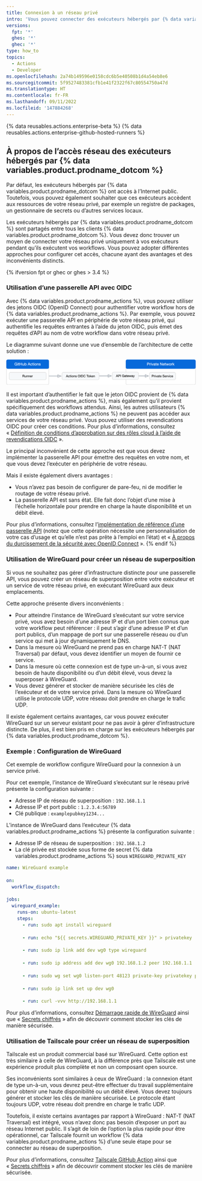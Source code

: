 ```yaml
---
title: Connexion à un réseau privé
intro: 'Vous pouvez connecter des exécuteurs hébergés par {% data variables.product.prodname_dotcom %} à des ressources sur un réseau privé, notamment des registres de packages, des gestionnaires de secrets et d’autres services locaux.'
versions:
  fpt: '*'
  ghes: '*'
  ghec: '*'
type: how_to
topics:
  - Actions
  - Developer
ms.openlocfilehash: 2a74b149596e0158cdc6b5e40508b1d4a54eb8e6
ms.sourcegitcommit: 5f9527483381cfb1e41f2322f67c80554750a47d
ms.translationtype: HT
ms.contentlocale: fr-FR
ms.lasthandoff: 09/11/2022
ms.locfileid: '147884268'
---
```

{% data reusables.actions.enterprise-beta %} {% data reusables.actions.enterprise-github-hosted-runners %}

## À propos de l’accès réseau des exécuteurs hébergés par {% data variables.product.prodname_dotcom %}

Par défaut, les exécuteurs hébergés par {% data variables.product.prodname_dotcom %} ont accès à l’Internet public. Toutefois, vous pouvez également souhaiter que ces exécuteurs accèdent aux ressources de votre réseau privé, par exemple un registre de packages, un gestionnaire de secrets ou d’autres services locaux. 

Les exécuteurs hébergés par {% data variables.product.prodname_dotcom %} sont partagés entre tous les clients {% data variables.product.prodname_dotcom %}. Vous devez donc trouver un moyen de connecter votre réseau privé uniquement à vos exécuteurs pendant qu’ils exécutent vos workflows. Vous pouvez adopter différentes approches pour configurer cet accès, chacune ayant des avantages et des inconvénients distincts.

{% ifversion fpt or ghec or ghes > 3.4 %}
### Utilisation d’une passerelle API avec OIDC

Avec {% data variables.product.prodname_actions %}, vous pouvez utiliser des jetons OIDC (OpenID Connect) pour authentifier votre workflow hors de {% data variables.product.prodname_actions %}. Par exemple, vous pouvez exécuter une passerelle API en périphérie de votre réseau privé, qui authentifie les requêtes entrantes à l’aide du jeton OIDC, puis émet des requêtes d’API au nom de votre workflow dans votre réseau privé.

Le diagramme suivant donne une vue d’ensemble de l’architecture de cette solution :

![Diagramme d’une passerelle OIDC](/assets/images/help/images/actions-oidc-gateway.png)

Il est important d’authentifier le fait que le jeton OIDC provient de {% data variables.product.prodname_actions %}, mais également qu’il provient spécifiquement des workflows attendus. Ainsi, les autres utilisateurs {% data variables.product.prodname_actions %} ne peuvent pas accéder aux services de votre réseau privé. Vous pouvez utiliser des revendications OIDC pour créer ces conditions. Pour plus d’informations, consultez « [Définition de conditions d’approbation sur des rôles cloud à l’aide de revendications OIDC](/actions/deployment/security-hardening-your-deployments/about-security-hardening-with-openid-connect#defining-trust-conditions-on-cloud-roles-using-oidc-claims) ».

Le principal inconvénient de cette approche est que vous devez implémenter la passerelle API pour émettre des requêtes en votre nom, et que vous devez l’exécuter en périphérie de votre réseau.

Mais il existe également divers avantages :
- Vous n’avez pas besoin de configurer de pare-feu, ni de modifier le routage de votre réseau privé. 
- La passerelle API est sans état. Elle fait donc l’objet d’une mise à l’échelle horizontale pour prendre en charge la haute disponibilité et un débit élevé.

Pour plus d’informations, consultez l’[implémentation de référence d’une passerelle API](https://github.com/github/actions-oidc-gateway-example) (notez que cette opération nécessite une personnalisation de votre cas d’usage et qu’elle n’est pas prête à l’emploi en l’état) et « [À propos du durcissement de la sécurité avec OpenID Connect](/actions/deployment/security-hardening-your-deployments/about-security-hardening-with-openid-connect) ».
{% endif %}

### Utilisation de WireGuard pour créer un réseau de superposition

Si vous ne souhaitez pas gérer d’infrastructure distincte pour une passerelle API, vous pouvez créer un réseau de superposition entre votre exécuteur et un service de votre réseau privé, en exécutant WireGuard aux deux emplacements.

Cette approche présente divers inconvénients : 

- Pour atteindre l’instance de WireGuard s’exécutant sur votre service privé, vous avez besoin d’une adresse IP et d’un port bien connus que votre workflow peut référencer : il peut s’agir d’une adresse IP et d’un port publics, d’un mappage de port sur une passerelle réseau ou d’un service qui met à jour dynamiquement le DNS. 
- Dans la mesure où WireGuard ne prend pas en charge NAT-T (NAT Traversal) par défaut, vous devez identifier un moyen de fournir ce service.
- Dans la mesure où cette connexion est de type un-à-un, si vous avez besoin de haute disponibilité ou d’un débit élevé, vous devez la superposer à WireGuard. 
- Vous devez générer et stocker de manière sécurisée les clés de l’exécuteur et de votre service privé. Dans la mesure où WireGuard utilise le protocole UDP, votre réseau doit prendre en charge le trafic UDP.

Il existe également certains avantages, car vous pouvez exécuter WireGuard sur un serveur existant pour ne pas avoir à gérer d’infrastructure distincte. De plus, il est bien pris en charge sur les exécuteurs hébergés par {% data variables.product.prodname_dotcom %}.

### Exemple : Configuration de WireGuard

Cet exemple de workflow configure WireGuard pour la connexion à un service privé.

Pour cet exemple, l’instance de WireGuard s’exécutant sur le réseau privé présente la configuration suivante :
- Adresse IP de réseau de superposition : `192.168.1.1`
- Adresse IP et port public : `1.2.3.4:56789`
- Clé publique : `examplepubkey1234...`

L’instance de WireGuard dans l’exécuteur {% data variables.product.prodname_actions %} présente la configuration suivante :
- Adresse IP de réseau de superposition : `192.168.1.2`
- La clé privée est stockée sous forme de secret {% data variables.product.prodname_actions %} sous `WIREGUARD_PRIVATE_KEY`

```yaml
name: WireGuard example

on:
  workflow_dispatch:

jobs:
  wireguard_example:
    runs-on: ubuntu-latest
    steps:
      - run: sudo apt install wireguard

      - run: echo "${{ secrets.WIREGUARD_PRIVATE_KEY }}" > privatekey

      - run: sudo ip link add dev wg0 type wireguard

      - run: sudo ip address add dev wg0 192.168.1.2 peer 192.168.1.1

      - run: sudo wg set wg0 listen-port 48123 private-key privatekey peer examplepubkey1234... allowed-ips 0.0.0.0/0 endpoint 1.2.3.4:56789

      - run: sudo ip link set up dev wg0

      - run: curl -vvv http://192.168.1.1
```

Pour plus d’informations, consultez [Démarrage rapide de WireGuard](https://www.wireguard.com/quickstart/) ainsi que « [Secrets chiffrés](/actions/security-guides/encrypted-secrets) » afin de découvrir comment stocker les clés de manière sécurisée.

### Utilisation de Tailscale pour créer un réseau de superposition

Tailscale est un produit commercial basé sur WireGuard. Cette option est très similaire à celle de WireGuard, à la différence près que Tailscale est une expérience produit plus complète et non un composant open source.

Ses inconvénients sont similaires à ceux de WireGuard : la connexion étant de type un-à-un, vous devrez peut-être effectuer du travail supplémentaire pour obtenir une haute disponibilité ou un débit élevé. Vous devez toujours générer et stocker les clés de manière sécurisée. Le protocole étant toujours UDP, votre réseau doit prendre en charge le trafic UDP.

Toutefois, il existe certains avantages par rapport à WireGuard : NAT-T (NAT Traversal) est intégré, vous n’avez donc pas besoin d’exposer un port au réseau Internet public. Il s’agit de loin de l’option la plus rapide pour être opérationnel, car Tailscale fournit un workflow {% data variables.product.prodname_actions %} d’une seule étape pour se connecter au réseau de superposition.

Pour plus d’informations, consultez [Tailscale GitHub Action](https://github.com/tailscale/github-action) ainsi que « [Secrets chiffrés](/actions/security-guides/encrypted-secrets) » afin de découvrir comment stocker les clés de manière sécurisée.
